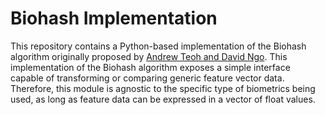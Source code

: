 # Biohash Implementation

This repository contains a Python-based implementation of the Biohash algorithm originally
proposed by [Andrew Teoh and David Ngo](https://doi.org/10.1016/j.patrec.2004.11.021). This 
implementation of the Biohash algorithm exposes a simple interface capable of transforming or
comparing generic feature vector data. Therefore, this module is agnostic to the specific type
of biometrics being used, as long as feature data can be expressed in a vector of float values.
